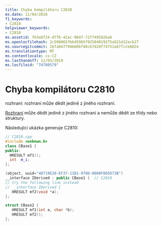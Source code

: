 ```yaml
---
title: Chyba kompilátoru C2810
ms.date: 11/04/2016
f1_keywords:
- C2810
helpviewer_keywords:
- C2810
ms.assetid: f63e8f24-d7f6-42ac-904f-72ff49592ba6
ms.openlocfilehash: 2c598065fb6d5965f92504019275a921d12acb27
ms.sourcegitcommit: 16fa847794b60bf40c67d20f74751a67fccb602e
ms.translationtype: MT
ms.contentlocale: cs-CZ
ms.lasthandoff: 12/03/2019
ms.locfileid: "74760579"
---
```

# <a name="compiler-error-c2810"></a>Chyba kompilátoru C2810

rozhraní: rozhraní může dědit jedině z jiného rozhraní.

[Rozhraní](../../cpp/interface.md) může dědit jedině z jiného rozhraní a nemůže dědit ze třídy nebo struktury.

Následující ukázka generuje C2810:

```cpp
// C2810.cpp
#include <unknwn.h>
class CBase1 {
public:
  HRESULT mf1();
  int  m_i;
};

[object, uuid="40719E20-EF37-11D1-978D-0000F805D73B"]
__interface IDerived : public CBase1 {  // C2810
// try the following line instead
// __interface IDerived {
   HRESULT mf2(void *a);
};

struct CBase2 {
   HRESULT mf1(int a, char *b);
   HRESULT mf2();
};
```
